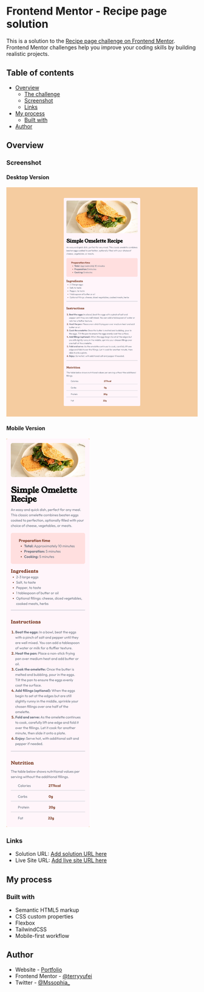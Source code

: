 # Frontend Mentor - Recipe page solution

This is a solution to the [Recipe page challenge on Frontend Mentor](https://www.frontendmentor.io/challenges/recipe-page-KiTsR8QQKm). Frontend Mentor challenges help you improve your coding skills by building realistic projects. 

## Table of contents

- [Overview](#overview)
  - [The challenge](#the-challenge)
  - [Screenshot](#screenshot)
  - [Links](#links)
- [My process](#my-process)
  - [Built with](#built-with)  
- [Author](#author)


## Overview

### Screenshot

#### Desktop Version

![](./public/images/desktop.png)

#### Mobile Version

![](./public/images/mobile.png)


### Links

- Solution URL: [Add solution URL here](https://github.com/terryyufei/frontend_mentor-4/tree/main/recipe-page-main)
- Live Site URL: [Add live site URL here](https://recipe-page-orpin.vercel.app/)

## My process

### Built with

- Semantic HTML5 markup
- CSS custom properties
- Flexbox
- TailwindCSS
- Mobile-first workflow


## Author

- Website - [Portfolio](https://portfolio-tau-two-84.vercel.app/)
- Frontend Mentor - [@terryyufei](https://www.frontendmentor.io/profile/terryyufei)
- Twitter - [@Mssophia_](https://twitter.com/Mssophia_)
